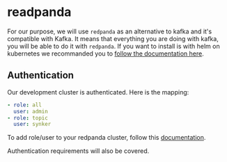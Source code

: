 # readpanda

For our purpose, we will use `redpanda` as an alternative to kafka and it's compatible with Kafka.
It means that everything you are doing with kafka, you will be able to do it with `redpanda`.
If you want to install is with helm on kubernetes we recommanded you to [follow the documentation here](https://vectorized.io/docs/quick-start-kubernetes).

## Authentication

Our development cluster is authenticated.
Here is the mapping:
```yaml
- role: all
  user: admin
- role: topic
  user: synker
```

To add role/user to your redpanda cluster, follow this [documentation](https://vectorized.io/docs/acls).

Authentication requirements will also be covered.
